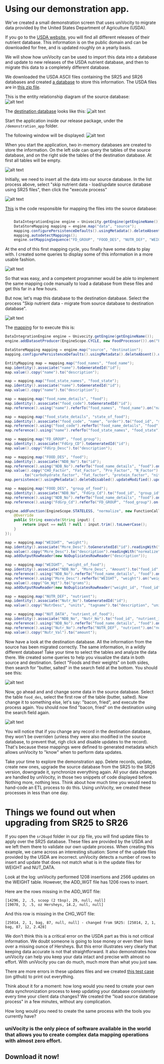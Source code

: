 # Using our demonstration app.

We've created a small demonstration screen that uses uniVocity to migrate data provided by the United States Department of Agriculture (USDA).

If you go to the [USDA website](http://www.ars.usda.gov/Services/docs.htm?docid=8964), you will find all different releases of their nutrient database. This information is on the public domain and can be downloaded for free, and is updated roughly on a yearly basis.

We will show how uniVocity can be used to import this data into a database and update to new releases of the USDA nutrient database, and then to migrate this data to a completely different database.

We downloaded the USDA ASCII files containing the SR25 and SR26 databases and created [a database](http://github.com/uniVocity/univocity-examples/tree/master/src/main/resources/source/db) to store this information. The USDA files are in [this zip file](data.zip).

This is the entity relationship diagram of the source database:  
![alt text](/home/jbax/Desktop/demo-app/source-diagram.png)

The [destination database](http://github.com/uniVocity/univocity-examples/tree/master/src/main/resources/destination/db) looks like this:
![alt text](/home/jbax/Desktop/demo-app/destination-diagram.png)

Start the application inside our release package, under the `/demonstration_app` folder.

The following window will be displayed:
![alt text](.src/main/resources/source/db/diagram.png)

When you start the application, two in-memory databases are created to store the information. On the left side can query the tables of the source database, and on the right side the tables of the destination database. At first all tables will be empty.

![alt text](.src/main/resources/source/db/diagram.png)

Initially, we need to insert all the data into our source database. In the list process above, select "skip nutrient data - load/update source database using SR25 files", then click the "execute process"

![alt text](select_loadSR25.png)

[This](http://github.com/uniVocity/univocity-examples/blob/master/src/main/java/com/univocity/app/etl/LoadSourceDatabase.java) is the code responsible for mapping the files into the source database:

```java

	DataIntegrationEngine engine = Univocity.getEngine(getEngineName());
	DataStoreMapping mapping = engine.map("data", "source");
	mapping.configurePersistenceDefaults().usingMetadata().deleteAbsent().updateModified().insertNewRows();
	mapping.autodetectMappings();
	engine.setMappingSequence("FD_GROUP", "FOOD_DES", "NUTR_DEF", "WEIGHT", "NUT_DATA");
``` 

At the end of this first mapping cycle, you finally have some data to play with. I created some queries to display some of this information in a more usable fashion.

![alt text](afterSR25.png)

So that was easy, and a competent programmer would be able to implement the same mapping code manually to load a database from these files and get this far in a few hours.

But now, let's map this database to the destination database. Select the process "Skip nutrient data - migrate from source database to destination database".

![alt text](select_migrate_do_dest.png)
 
The [mapping](http://github.com/uniVocity/univocity-examples/blob/master/src/main/java/com/univocity/app/etl/LoadSourceDatabase.java) for to execute this is:

```java
DataIntegrationEngine engine = Univocity.getEngine(getEngineName());
engine.addDatasetProducer(EngineScope.CYCLE, new FoodProcessor()).on("FOOD_DES", "Ndb_no", "Long_Desc");

DataStoreMapping mapping = engine.map("source", "destination");
mapping.configurePersistenceDefaults().usingMetadata().deleteAbsent().updateModified().insertNewRows();

EntityMapping map = mapping.map("food_names", "food_name");
map.identity().associate("name").toGeneratedId("id");
map.value().copy("name").to("description");

map = mapping.map("food_state_names", "food_state");
map.identity().associate("name").toGeneratedId("id");
map.value().copy("name").to("description");

map = mapping.map("food_name_details", "food");
map.identity().associate("food_code").toGeneratedId("id");
map.reference().using("name").referTo("food_names", "food_name").on("name_id").directly().onMismatch().abort();

map = mapping.map("food_state_details", "state_of_food");
map.identity().associate("food_code", "name", "order").to("food_id", "state_id", "sequence");
map.reference().using("food_code").referTo("food_name_details", "food").on("food_id");
map.reference().using("name").referTo("food_state_names", "food_state").on("state_id");

map = mapping.map("FD_GROUP", "food_group");
map.identity().associate("FdGrp_CD").toGeneratedId("id");
map.value().copy("FdGrp_Desc").to("description");

map = mapping.map("FOOD_DES", "food");
map.identity().associate("NDB_No").to("id");
map.reference().using("NDB_No").referTo("food_name_details", "food").on("id");
map.value().copy("CHO_Factor", "Fat_Factor", "Pro_Factor", "N_Factor")
		.to("carbohydrate_factor", "fat_factor", "protein_factor", "nitrogen_protein_factor");
map.persistence().usingMetadata().deleteDisabled().updateModified().updateNewRows();

map = mapping.map("FOOD_DES", "group_of_food");
map.identity().associate("NDB_No", "FdGrp_Cd").to("food_id", "group_id");
map.reference().using("NDB_No").referTo("food_name_details", "food").on("food_id");
map.reference().using("FdGrp_Cd").referTo("FD_GROUP", "food_group").on("group_id");

engine.addFunction(EngineScope.STATELESS, "normalize", new FunctionCall<String, String>() {
	@Override
	public String execute(String input) {
		return input == null ? null : input.trim().toLowerCase();
	}
});

map = mapping.map("WEIGHT", "weight");
map.identity().associate("Msre_Desc").toGeneratedId("id").readingWith("normalize");
map.value().copy("Msre_Desc").to("description").readingWith("normalize");
map.addOutputRowReader(new NoDuplicatesRowReader("description"));

map = mapping.map("WEIGHT", "weight_of_food");
map.identity().associate("NDB_No", "Msre_Desc", "Amount").to("food_id", "weight_id", "amount");
map.reference().using("NDB_No").referTo("food_name_details", "food").on("food_id");
map.reference().using("Msre_Desc").referTo("WEIGHT", "weight").on("weight_id").readingWith("normalize");
map.value().copy("Gm_Wgt").to("grams");
map.addOutputRowReader(new NoDuplicatesRowReader("weight_id", "food_id", "amount"));

map = mapping.map("NUTR_DEF", "nutrient");
map.identity().associate("Nutr_No").toGeneratedId("id");
map.value().copy("NutrDesc", "units", "tagname").to("description", "unit", "acronym");

map = mapping.map("NUT_DATA", "nutrient_of_food");
map.identity().associate("NDB_No", "Nutr_No").to("food_id", "nutrient_id");
map.reference().using("NDB_No").referTo("food_name_details", "food").on("food_id");
map.reference().using("Nutr_No").referTo("NUTR_DEF", "nutrient").on("nutrient_id");
map.value().copy("Nutr_Val").to("amount");

``` 

Now have a look at the destination database. All the information from the source has been migrated correctly. The same information, in a wildly different database! Take your time to select the tables and analyze the data there. We created some queries to help you visualize the data in both source and destination. Select "Foods and their weights" on both sides, then search for "butter, salted" in the search field at the bottom. You should see this:

![alt text](after_migrating.png)

Now, go ahead and and change some data in the source database. Select the table `food_des`, select the first row of the table (butter, salted). Now change it to something else, let's say: "bacon, fried", and execute the process again. You should now find "bacon, fried" on the destination using the search field again.

![alt text](migrated_bacon.png)

You will notice that if you change any record in the destination database, they won't be overriden (unless they were also modified in the source database, to prevent that, righ click and disable updates to the record). That's because these mappings were defined to generated metadata which allows uniVocity to "know" when to perform data updates.

Take your time to explore the demonstration app. Delete records, update, create new ones, upgrade the source database from the SR25 to the SR26 version, downgrade it, synchronize everything again. All your data changes are handled by uniVocity, in those two snippets of code displayed before. Nothing more, nothing less. Think about how much time you would need to hand-code an ETL process to do this. Using uniVocity, we created these processes in less than one day.



# Things we found out when upgrading from SR25 to SR26

If you open the `sr26upd` folder in our zip file, you will find update files to apply over the SR25 database. These files are provided by the USDA and we left them there to validate our own update process. When creating this example, we came across an interesting situation: Some of the update files provided by the USDA are incorrect. uniVocity detects a number of rows to insert and update that does not match what is in the update files for WEIGHT and NUT_DATA.

Look at the log: uniVocity performed 1208 insertions and 2566 updates on the WEIGHT table. However, the ADD_WGT file has 1206 rows to insert.

Here are the rows missing in the ADD_WGT file:
```
[14296, 2, .5, scoop (2 tbsp), 29, null, null]
[19078, 3, .5, oz Hersheys, 14.2, null, null]
```
And this row is missing in the CHG_WGT file:
```
[25014, 2, 1, bag, 87, null, null] - changed from SR25: [25014, 2, 1, bag, 87, 12, 2.428]
```

We don't think this is a critical error on the USDA part as this is not critical information. We doubt someone is going to lose money or even their lives over a missing ounce of Hersheys. But this error illustrates very clearly that  keeping data accurate is not that straightforward. It also demonstrates how uniVocity can help you keep your data intact and precise with almost no effort. With uniVocity you can do much, much more than what you just saw.

There are more errors in these updates files and we created [this test case](http://github.com/uniVocity/univocity-examples/blob/master/src/test/java/com/univocity/app/DataUpdateTest.java) (on github) to print out everything.

Think about it for a moment: how long would you need to create your own data synchronization process to keep updating your database consistently every time your client data changes? We created the "load source database process" in a few minutes, without any complication.

How long would you need to create the same process with the tools you currently have?

### uniVocity is the only piece of software available in the world that allows you to create complex data mapping operations with almost zero effort.
## Download it now!


